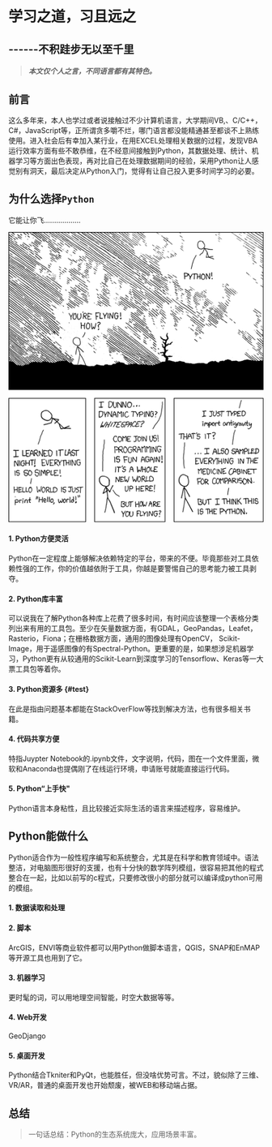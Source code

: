 # 学习之道，习且远之

##                   ------不积跬步无以至千里

> ##### 本文仅个人之言，不同语言都有其特色。

## 前言

这么多年来，本人也学过或者说接触过不少计算机语言，大学期间VB,、C/C++，C\#，JavaScript等，正所谓贪多嚼不烂，哪门语言都没能精通甚至都谈不上熟练使用。进入社会后有幸加入某行业，在用EXCEL处理相关数据的过程，发现VBA运行效率方面有些不敢恭维，在不经意间接触到Python，其数据处理、统计、机器学习等方面出色表现，再对比自己在处理数据期间的经验，采用Python让人感觉别有洞天，最后决定从Python入门，觉得有让自己投入更多时间学习的必要。

## 为什么选择`Python`

它能让你飞..................

![](/images/IMG1.jpg)

#### 1. Python方便灵活

Python在一定程度上能够解决依赖特定的平台，带来的不便。毕竟那些对工具依赖性强的工作，你的价值越依附于工具，你越是要警惕自己的思考能力被工具剥夺。

#### 2. Python库丰富

可以说我在了解Python各种库上花费了很多时间，有时间应该整理一个表格分类列出来有用的工具包。至少在矢量数据方面，有GDAL，GeoPandas，Leafet，Rasterio，Fiona；在栅格数据方面，通用的图像处理有OpenCV， Scikit-Image，用于遥感图像的有Spectral-Python。更重要的是，如果想涉足机器学习，Python更有从较通用的Scikit-Learn到深度学习的Tensorflow、Keras等一大票工具包等着你。

#### 3. Python资源多 {#test}

在此是指由问题基本都能在StackOverFlow等找到解决方法，也有很多相关书籍。

#### 4. 代码共享方便

特指Juypter Notebook的.ipynb文件，文字说明，代码，图在一个文件里面，微软和Anaconda也提偶刚了在线运行环境，申请账号就能直接运行代码。

#### 5. Python“上手快"

Python语言本身粘性，且比较接近实际生活的语言来描述程序，容易维护。

## Python能做什么

Python适合作为一般性程序编写和系统整合，尤其是在科学和教育领域中。语法整洁，对电脑图形很好的支援，也有十分快的数学阵列模组，很容易把其他的程式整合在一起，比如以前写的c程式，只要修改很小的部分就可以编译成python可用的模组。

#### 1. 数据读取和处理

#### 2. 脚本

ArcGIS，ENVI等商业软件都可以用Python做脚本语言，QGIS，SNAP和EnMAP等开源工具也用到了它。

#### 3. 机器学习

更时髦的词，可以用地理空间智能，时空大数据等等。

#### 4. Web开发

GeoDjango

#### 5. 桌面开发

Python结合Tkniter和PyQt，也能胜任，但没啥优势可言。不过，貌似除了三维、VR/AR，普通的桌面开发也开始颓废，被WEB和移动端占据。

## 总结

> 一句话总结：Python的生态系统庞大，应用场景丰富。



